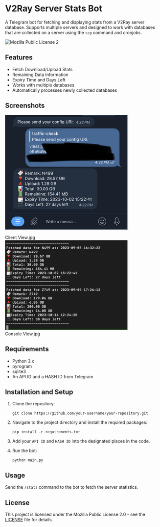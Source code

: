 # V2Ray Server Stats Bot

A Telegram bot for fetching and displaying stats from a V2Ray server database. Supports multiple servers and designed to work with databases that are collected on a server using the `scp` command and cronjobs.

![Mozilla Public License 2](https://img.shields.io/badge/license-MPL2-blue.svg)

## Features

- Fetch Download/Upload Stats
- Remaining Data Information
- Expiry Time and Days Left
- Works with multiple databases
- Automatically processes newly collected databases


## Screenshots

<p float="left">
  <img src="screenshots/Client%20View.jpg" width="400" />
  <figcaption>Client View.jpg</figcaption>
  <img src="screenshots/Console%20View.jpg" width="400" />
  <figcaption>Console View.jpg</figcaption>
</p>


## Requirements

- Python 3.x
- pyrogram
- sqlite3
- An API ID and a HASH ID from Telegram

## Installation and Setup

1. Clone the repository:

    ```
    git clone https://github.com/your-username/your-repository.git
    ```

2. Navigate to the project directory and install the required packages:

    ```
    pip install -r requirements.txt
    ```

3. Add your `API ID` and `HASH ID` into the designated places in the code.

4. Run the bot:

    ```
    python main.py
    ```

## Usage

Send the `/stats` command to the bot to fetch the server statistics.

## License

This project is licensed under the Mozilla Public License 2.0 - see the [LICENSE](LICENSE) file for details.
